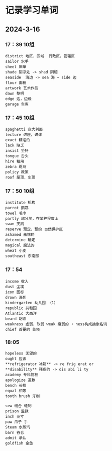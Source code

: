 # 记录学习单词
## 2024-3-16
### 17：39 10组
```text
district 地区，区域  行政区，管辖区
sailor 水手
sheet 床单
shade 阴凉处 -> shad 阴暗
seaside  海边 -> sea 海 + side 边
flour 面粉
artwork 艺术作品 
dawn 黎明
edge 边，边缘
garage 车库
```


### 17：45 10组
```text
spaghetti 意大利面
lecture 讲座，讲课
exact 精准的
lack 缺乏
insist 坚持
tongue 舌头
hire 租用
zebra 斑马
policy 政策
roof 屋顶，车顶
```


### 17：50 10组
```text
institute 机构
parrot 鹦鹉
towel 毛巾
partly 部分地，在某种程度上
swan 天鹅
reserve 预定，预约 自然保护区
ashamed 羞愧的
determine 确定
magical 魔法的
wheat 小麦
southeast 东南部
```
### 17：54
```text
income 收入
dust 尘埃
icon 图标
drown 淹死
kindergarten 幼儿园 （1）
republic 共和国
Atlantic 大西洋
beard 胡须
weakness 虚弱，软弱 weak 瘦弱的 + ness构成抽象名词
chief 首要的 首领
```

### 18:05
```
hopeless 无望的
ought 应该
**refrigerator 冰箱** -> re frig erat or 
**disability** 残疾的 -> dis abi li ty
academy 专科院校
apologize 道歉
bench 长椅
equal 相等
tooth brush 牙刷
```


```text
sew 缝合 缝制
prison 监狱
inch 英寸
paw 爪子 手
Steam 水蒸汽
barn 谷仓
admit 承认
goldfish 金鱼
```



